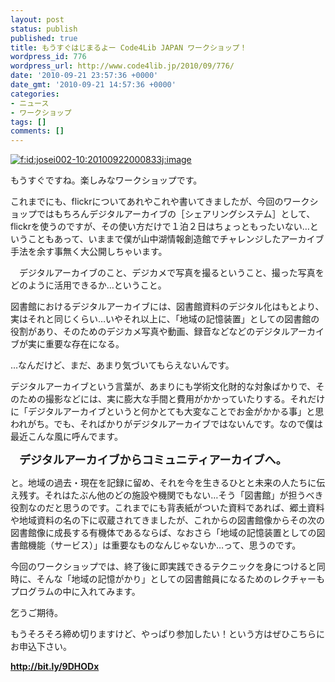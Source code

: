 ```yaml
---
layout: post
status: publish
published: true
title: もうすぐはじまるよー Code4Lib JAPAN ワークショップ！
wordpress_id: 776
wordpress_url: http://www.code4lib.jp/2010/09/776/
date: '2010-09-21 23:57:36 +0000'
date_gmt: '2010-09-21 14:57:36 +0000'
categories:
- ニュース
- ワークショップ
tags: []
comments: []
---
```

<div class="section">
<p><a href="http://f.hatena.ne.jp/josei002-10/20100922000833" class="hatena-fotolife" target="_blank"><img src="http://cdn-ak.f.st-hatena.com/images/fotolife/j/josei002-10/20100922/20100922000833.jpg" alt="f:id:josei002-10:20100922000833j:image" title="f:id:josei002-10:20100922000833j:image" class="hatena-fotolife"></a></p>
<p>もうすぐですね。楽しみなワークショップです。</p>
<p>これまでにも、flickrについてあれやこれや書いてきましたが、今回のワークショップではもちろんデジタルアーカイブの［シェアリングシステム］として、flickrを使うのですが、その使い方だけで１泊２日はちょっともったいない&hellip;ということもあって、いままで僕が山中湖情報創造館でチャレンジしたアーカイブ手法を余す事無く大公開しちゃいます。</p>
<p>　デジタルアーカイブのこと、デジカメで写真を撮るということ、撮った写真をどのように活用できるか&hellip;ということ。</p>
<p>図書館におけるデジタルアーカイブには、図書館資料のデジタル化はもとより、実はそれと同じくらい&hellip;いやそれ以上に、「地域の記憶装置」としての図書館の役割があり、そのためのデジカメ写真や動画、録音などなどのデジタルアーカイブが実に重要な存在になる。</p>
<p>&hellip;なんだけど、まだ、あまり気づいてもらえないんです。</p>
<p>デジタルアーカイブという言葉が、あまりにも学術文化財的な対象ばかりで、そのための撮影などには、実に膨大な手間と費用がかかっていたりする。それだけに「デジタルアーカイブというと何かとても大変なことでお金がかかる事」と思われがち。でも、そればかりがデジタルアーカイブではないんです。なので僕は最近こんな風に呼んでます。</p>
<p>　<span style="font-weight:bold;font-size:large;">デジタルアーカイブからコミュニティアーカイブへ。</span></p>
<p>と。地域の過去・現在を記録に留め、それを今を生きるひとと未来の人たちに伝え残す。それはたぶん他のどの施設や機関でもない&hellip;そう「図書館」が担うべき役割なのだと思うのです。これまでにも背表紙がついた資料であれば、郷土資料や地域資料の名の下に収蔵されてきましたが、これからの図書館像からその次の図書館像に成長する有機体であるならば、なおさら「地域の記憶装置としての図書館機能（サービス）」は重要なものなんじゃないか&hellip;って、思うのです。</p>
<p>今回のワークショップでは、終了後に即実践できるテクニックを身につけると同時に、そんな「地域の記憶がかり」としての図書館員になるためのレクチャーもプログラムの中に入れてみます。</p>
<p>乞うご期待。</p>
<p>もうそろそろ締め切りますけど、やっぱり参加したい！という方はぜひこちらにお申込下さい。</p>
<p><span style="font-weight:bold;"><a href="http://bit.ly/9DHODx" target="_blank">http://bit.ly/9DHODx</a></span></p>
</div>

